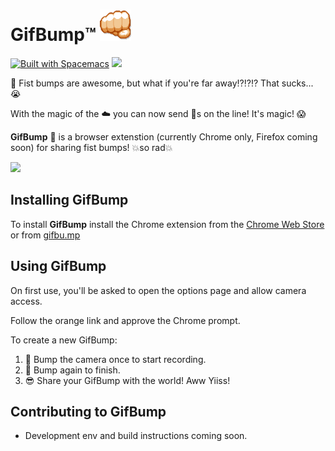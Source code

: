 # GifBump:tm: <img src="/dist/extension/icon.png" width="50" style="-15px"/>

   [![Built with Spacemacs](https://cdn.rawgit.com/syl20bnr/spacemacs/442d025779da2f62fc86c2082703697714db6514/assets/spacemacs-badge.svg)](http://github.com/syl20bnr/spacemacs) <a href='http://www.recurse.com' title='Made with love at the Recurse Center'><img src='https://cloud.githubusercontent.com/assets/2883345/11325206/336ea5f4-9150-11e5-9e90-d86ad31993d8.png' height='20px'/></a>

:facepunch: Fist bumps are awesome, but what if you're far away:interrobang::interrobang::interrobang: That sucks... :sob:

With the magic of the :cloud: you can now send :facepunch:s on the line! It's magic! :scream:

**GifBump** :facepunch: is a browser extenstion (currently Chrome only, Firefox coming soon) for sharing fist bumps! :boom:so rad:boom:

<img src="http://i.imgur.com/Ye6OKwG.gif" width="500"/>

## Installing GifBump
To install **GifBump** install the Chrome extension from the [Chrome Web Store](https://chrome.google.com/webstore/detail/gifbump/bacfjdhpbcepapbkibpdmpaikphomene) or from [gifbu.mp](http://gifbu.mp/)

## Using GifBump
On first use, you'll be asked to open the options page and allow camera access.

Follow the orange link and approve the Chrome prompt.

To create a new GifBump:

1. :facepunch: Bump the camera once to start recording.
2. :facepunch: Bump again to finish.
3. :sunglasses: Share your GifBump with the world! Aww Yiiss!

## Contributing to GifBump
* Development env and build instructions coming soon.
